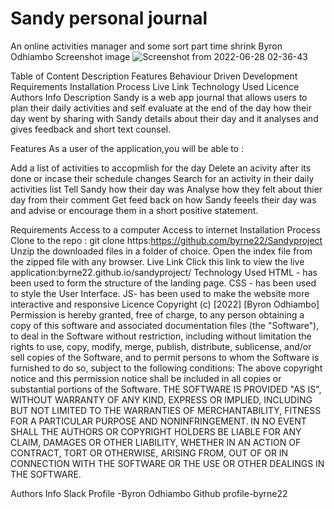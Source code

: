 # Sandy personal journal
An online activities manager and some sort part time shrink
Byron Odhiambo
Screenshot
image
![Screenshot from 2022-06-28 02-36-43](https://user-images.githubusercontent.com/104425175/176054223-21fc70d3-4a1a-4ef4-b8ee-5ca3d91aea83.png)

Table of Content
Description
Features
Behaviour Driven Development
Requirements
Installation Process
Live Link
Technology Used
Licence
Authors Info
Description
Sandy is a web app journal that allows users to plan their daily activities and self evaluate at the end of the day how their day went by sharing with Sandy details about their day and it analyses and gives feedback and short text counsel.

Features
As a user of the application,you will be able to :

Add a list of activities to accopmlish for the day
Delete an acivity after its done or incase their schedule changes
Search for an activity in their daily activities list
Tell Sandy how their day was
Analyse how they felt about thier day from their comment
Get feed back on how Sandy feeels their day was and advise or encourage them in a short positive statement.

Requirements
Access to a computer
Access to internet
Installation Process
Clone to the repo : git clone https:https://github.com/byrne22/Sandyproject
Unzip the downloaded files in a folder of choice.
Open the index file from the zipped file with any browser.
Live Link
Click this link to view the live application:byrne22.github.io/sandyproject/
Technology Used
HTML - has been used to form the structure of the landing page.
CSS - has been used to style the User Interface.
JS- has been used to make the website more interactive and responsive
Licence
Copyright (c) [2022] [Byron Odhiambo] Permission is hereby granted, free of charge, to any person obtaining a copy of this software and associated documentation files (the "Software"), to deal in the Software without restriction, including without limitation the rights to use, copy, modify, merge, publish, distribute, sublicense, and/or sell copies of the Software, and to permit persons to whom the Software is furnished to do so, subject to the following conditions: The above copyright notice and this permission notice shall be included in all copies or substantial portions of the Software. THE SOFTWARE IS PROVIDED "AS IS", WITHOUT WARRANTY OF ANY KIND, EXPRESS OR IMPLIED, INCLUDING BUT NOT LIMITED TO THE WARRANTIES OF MERCHANTABILITY, FITNESS FOR A PARTICULAR PURPOSE AND NONINFRINGEMENT. IN NO EVENT SHALL THE AUTHORS OR COPYRIGHT HOLDERS BE LIABLE FOR ANY CLAIM, DAMAGES OR OTHER LIABILITY, WHETHER IN AN ACTION OF CONTRACT, TORT OR OTHERWISE, ARISING FROM, OUT OF OR IN CONNECTION WITH THE SOFTWARE OR THE USE OR OTHER DEALINGS IN THE SOFTWARE.

Authors Info
Slack Profile -Byron Odhiambo 
Github profile-byrne22
